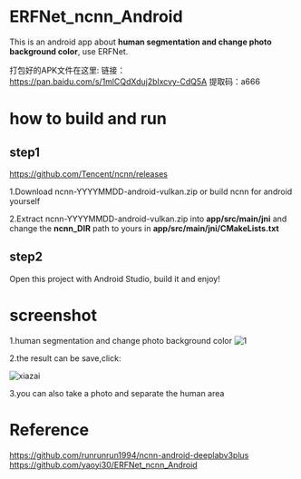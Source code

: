 # ERFNet_ncnn_Android
This is an android app about  **human segmentation and change photo background color**, use ERFNet.

打包好的APK文件在这里:
链接：https://pan.baidu.com/s/1mlCQdXduj2blxcvy-CdQ5A 
提取码：a666

# how to build and run
## step1
https://github.com/Tencent/ncnn/releases

1.Download ncnn-YYYYMMDD-android-vulkan.zip or build ncnn for android yourself

2.Extract ncnn-YYYYMMDD-android-vulkan.zip into **app/src/main/jni** and change the **ncnn_DIR** path to yours in **app/src/main/jni/CMakeLists.txt**

## step2
Open this project with Android Studio, build it and enjoy!

# screenshot
1.human segmentation and change photo background color
![1](https://user-images.githubusercontent.com/56180347/174824531-da9838fa-11c5-4da5-8192-ce753909862e.png)

2.the result can be save,click:

![xiazai](https://user-images.githubusercontent.com/56180347/174908175-1f0cabc2-9e78-4e63-91b2-2ad280b82059.png)

3.you can also take a photo and separate the human area

# Reference
https://github.com/runrunrun1994/ncnn-android-deeplabv3plus
https://github.com/yaoyi30/ERFNet_ncnn_Android

